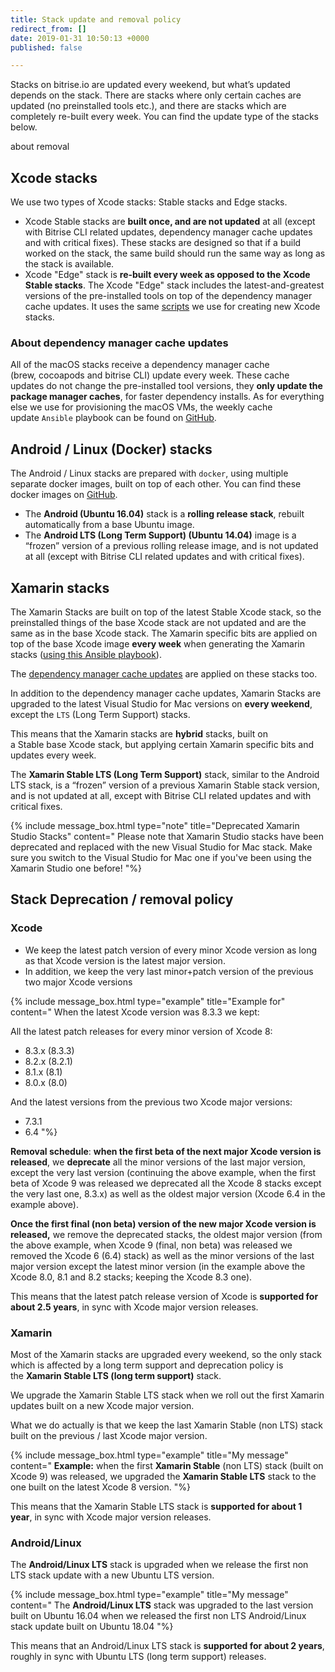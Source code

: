 ```yaml
---
title: Stack update and removal policy
redirect_from: []
date: 2019-01-31 10:50:13 +0000
published: false

---
```

Stacks on bitrise.io are updated every weekend, but what’s updated depends on the stack. There are stacks where only certain caches are updated (no preinstalled tools etc.), and there are stacks which are completely re-built every week. You can find the update type of the stacks below.

about removal

## Xcode stacks

We use two types of Xcode stacks: Stable stacks and Edge stacks.

* Xcode Stable stacks are **built once, and are not updated** at all (except with Bitrise CLI related updates, dependency manager cache updates and with critical fixes). These stacks are designed so that if a build worked on the stack, the same build should run the same way as long as the stack is available.
* Xcode "Edge" stack is **re-built every week as opposed to the Xcode Stable stacks**. The Xcode "Edge" stack includes the latest-and-greatest versions of the pre-installed tools on top of the dependency manager cache updates. It uses the same [scripts](https://github.com/bitrise-io/osx-box-bootstrap) we use for creating new Xcode stacks.

### **About dependency manager cache updates**

All of the macOS stacks receive a dependency manager cache (brew, cocoapods and bitrise CLI) update every week. These cache updates do not change the pre-installed tool versions, they **only update the package manager caches**, for faster dependency installs. As for everything else we use for provisioning the macOS VMs, the weekly cache update `Ansible` playbook can be found on [GitHub](https://github.com/bitrise-io/osx-box-bootstrap/blob/master/weekly-cache-update-playbook.yml).

## Android / Linux (Docker) stacks

The Android / Linux stacks are prepared with `docker`, using multiple separate docker images, built on top of each other. You can find these docker images on [GitHub](https://github.com/bitrise-docker).

* The **Android (Ubuntu 16.04)** stack is a **rolling release stack**, rebuilt automatically from a base Ubuntu image.
* The **Android LTS (Long Term Support) (Ubuntu 14.04)** image is a “frozen” version of a previous rolling release image, and is not updated at all (except with Bitrise CLI related updates and with critical fixes).

## Xamarin stacks

The Xamarin Stacks are built on top of the latest Stable Xcode stack, so the preinstalled things of the base Xcode stack are not updated and are the same as in the base Xcode stack. The Xamarin specific bits are applied on top of the base Xcode image **every week** when generating the Xamarin stacks ([using this Ansible playbook](https://github.com/bitrise-io/osx-box-bootstrap/blob/master/xamarin-playbook.yml)).

The [dependency manager cache updates](infrastructure/stack-update-and-removal-policy/#about-dependency-manager-cache-updates) are applied on these stacks too.

In addition to the dependency manager cache updates, Xamarin Stacks are upgraded to the latest Visual Studio for Mac versions on **every weekend**, except the `LTS` (Long Term Support) stacks.

This means that the Xamarin stacks are **hybrid** stacks, built on a Stable base Xcode stack, but applying certain Xamarin specific bits and updates every week.

The **Xamarin Stable LTS (Long Term Support)** stack, similar to the Android LTS stack, is a “frozen” version of a previous Xamarin Stable stack version, and is not updated at all, except with Bitrise CLI related updates and with critical fixes.

{% include message_box.html type="note" title="Deprecated Xamarin Studio Stacks" content="
Please note that Xamarin Studio stacks have been deprecated and replaced with the new Visual Studio for Mac stack. Make sure you switch to the Visual Studio for Mac one if you've been using the Xamarin Studio one before!
"%}

## Stack Deprecation / removal policy

### Xcode

* We keep the latest patch version of every minor Xcode version as long as that Xcode version is the latest major version.
* In addition, we keep the very last minor+patch version of the previous two major Xcode versions

{% include message_box.html type="example" title="Example for" content=" When the latest Xcode version was 8.3.3 we kept:

All the latest patch releases for every minor version of Xcode 8:

* 8.3.x (8.3.3)
* 8.2.x (8.2.1)
* 8.1.x (8.1)
* 8.0.x (8.0)

And the latest versions from the previous two Xcode major versions:

* 7.3.1
* 6.4
  "%}

**Removal schedule**: **when the first beta of the next major Xcode version is released**, we **deprecate** all the minor versions of the last major version, except the very last version (continuing the above example, when the first beta of Xcode 9 was released we deprecated all the Xcode 8 stacks except the very last one, 8.3.x) as well as the oldest major version (Xcode 6.4 in the example above).

**Once the first final (non beta) version of the new major Xcode version is released,** we remove the deprecated stacks, the oldest major version (from the above example, when Xcode 9 (final, non beta) was released we removed the Xcode 6 (6.4) stack) as well as the minor versions of the last major version except the latest minor version (in the example above the Xcode 8.0, 8.1 and 8.2 stacks; keeping the Xcode 8.3 one).

This means that the latest patch release version of Xcode is **supported for about 2.5 years**, in sync with Xcode major version releases.

### Xamarin

Most of the Xamarin stacks are upgraded every weekend, so the only stack which is affected by a long term support and deprecation policy is the **Xamarin Stable LTS (long term support)** stack.

We upgrade the Xamarin Stable LTS stack when we roll out the first Xamarin updates built on a new Xcode major version.

What we do actually is that we keep the last Xamarin Stable (non LTS) stack built on the previous / last Xcode major version.

{% include message_box.html type="example" title="My message" content="
**Example:** when the first **Xamarin Stable** (non LTS) stack (built on Xcode 9) was released, we upgraded the **Xamarin Stable LTS** stack to the one built on the latest Xcode 8 version.
"%}

This means that the Xamarin Stable LTS stack is **supported for about 1 year**, in sync with Xcode major version releases.

### Android/Linux

The **Android/Linux LTS** stack is upgraded when we release the first non LTS stack update with a new Ubuntu LTS version.

{% include message_box.html type="example" title="My message" content="
The **Android/Linux LTS** stack was upgraded to the last version built on Ubuntu 16.04 when we released the first non LTS Android/Linux stack update built on Ubuntu 18.04
"%}

This means that an Android/Linux LTS stack is **supported for about 2 years**, roughly in sync with Ubuntu LTS (long term support) releases.